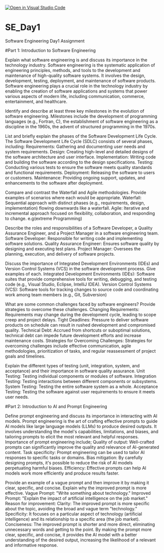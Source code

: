 [![Open in Visual Studio Code](https://classroom.github.com/assets/open-in-vscode-2e0aaae1b6195c2367325f4f02e2d04e9abb55f0b24a779b69b11b9e10269abc.svg)](https://classroom.github.com/online_ide?assignment_repo_id=15626250&assignment_repo_type=AssignmentRepo)
# SE_Day1
Software Engineering Day1 Assignment

#Part 1: Introduction to Software Engineering

Explain what software engineering is and discuss its importance in the technology industry.
Software engineering is the systematic application of engineering principles, methods, and tools to the development and maintenance of high-quality software systems. It involves the design, development, testing, deployment, and maintenance of software products. Software engineering plays a crucial role in the technology industry by enabling the creation of software applications and systems that power various aspects of modern life, including communication, commerce, entertainment, and healthcare.

Identify and describe at least three key milestones in the evolution of software engineering.
Milestones include the development of programming languages (e.g., Fortran, C), the establishment of software engineering as a discipline in the 1960s, the advent of structured programming in the 1970s.

List and briefly explain the phases of the Software Development Life Cycle.
The Software Development Life Cycle (SDLC) consists of several phases, including:
Requirements: Gathering and documenting user needs and system requirements.
Design: Creating high-level and detailed designs of the software architecture and user interface.
Implementation: Writing code and building the software according to the design specifications.
Testing: Conducting various tests to ensure the software meets quality standards and functional requirements.
Deployment: Releasing the software to users or customers.
Maintenance: Providing ongoing support, updates, and enhancements to the software after deployment.

Compare and contrast the Waterfall and Agile methodologies. Provide examples of scenarios where each would be appropriate.
Waterfall: Sequential approach with distinct phases (e.g., requirements, design, implementation) flowing downwards like a waterfall.
Agile: Iterative and incremental approach focused on flexibility, collaboration, and responding to change. e.g(extreme Programming)

Describe the roles and responsibilities of a Software Developer, a Quality Assurance Engineer, and a Project Manager in a software engineering team.
Software Developer: Responsible for writing code and implementing software solutions.
Quality Assurance Engineer: Ensures software quality by designing and executing test plans.
Project Manager: Oversees the planning, execution, and delivery of software projects.

Discuss the importance of Integrated Development Environments (IDEs) and Version Control Systems (VCS) in the software development process. Give examples of each.
Integrated Development Environments (IDEs): Software suites that provide comprehensive tools for writing, debugging, and testing code (e.g., Visual Studio, Eclipse, IntelliJ IDEA).
Version Control Systems (VCS): Software tools for tracking changes to source code and coordinating work among team members (e.g., Git, Subversion)

What are some common challenges faced by software engineers? Provide strategies to overcome these challenges.
Changing Requirements: Requirements may change during the development cycle, leading to scope creep and project delays.
Tight Deadlines: Pressure to deliver software products on schedule can result in rushed development and compromised quality.
Technical Debt: Accrued from shortcuts or suboptimal solutions, technical debt can impede future development efforts and increase maintenance costs.
Strategies for Overcoming Challenges: Strategies for overcoming challenges include effective communication, agile methodologies, prioritization of tasks, and regular reassessment of project goals and timelines.

Explain the different types of testing (unit, integration, system, and acceptance) and their importance in software quality assurance.
Unit Testing: Testing individual components or modules of software.
Integration Testing: Testing interactions between different components or subsystems.
System Testing: Testing the entire software system as a whole.
Acceptance Testing: Testing the software against user requirements to ensure it meets user needs.

#Part 2: Introduction to AI and Prompt Engineering


Define prompt engineering and discuss its importance in interacting with AI models.
Prompt engineering is the art of crafting effective prompts to guide AI models like large language models (LLMs) to produce desired outputs. It involves understanding the model's capabilities, limitations, and biases, and tailoring prompts to elicit the most relevant and helpful responses.
Importance of prompt engineering include;
Quality of output: Well-crafted prompts can significantly improve the quality and relevance of AI-generated content.
Task specificity: Prompt engineering can be used to tailor AI responses to specific tasks or domains.
Bias mitigation: By carefully designing prompts, it's possible to reduce the risk of AI models perpetuating harmful biases.
Efficiency: Effective prompts can help AI models work more efficiently and produce results faster.

Provide an example of a vague prompt and then improve it by making it clear, specific, and concise. Explain why the improved prompt is more effective.
Vague Prompt: "Write something about technology."
Improved Prompt: "Explain the impact of artificial intelligence on the job market."
Reason for improvement:
Clarity: The improved prompt is more specific about the topic, avoiding the broad and vague term "technology."
Specificity: It focuses on a particular aspect of technology (artificial intelligence) and its relationship to a specific area (the job market).
Conciseness: The improved prompt is shorter and more direct, eliminating unnecessary words and getting to the point.
By making the prompt more clear, specific, and concise, it provides the AI model with a better understanding of the desired output, increasing the likelihood of a relevant and informative response.

